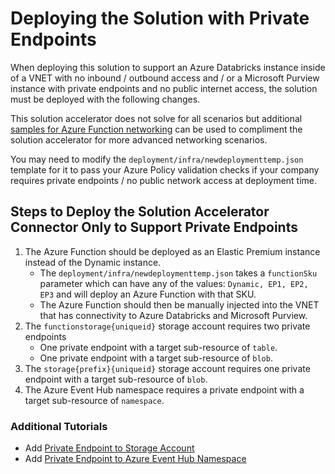 # Deploying the Solution with Private Endpoints

When deploying this solution to support an Azure Databricks instance inside of a VNET with no inbound / outbound access and / or a Microsoft Purview instance with private endpoints and no public internet access, the solution must be deployed with the following changes.

This solution accelerator does not solve for all scenarios but additional [samples for Azure Function networking](https://learn.microsoft.com/en-us/samples/azure-samples/function-app-arm-templates/arm-templates-for-function-app-deployment/) can be used to compliment the solution accelerator for more advanced networking scenarios.

You may need to modify the `deployment/infra/newdeploymenttemp.json` template for it to pass your Azure Policy validation checks if your company requires private endpoints / no public network access at deployment time.

## Steps to Deploy the Solution Accelerator Connector Only to Support Private Endpoints

1. The Azure Function should be deployed as an Elastic Premium instance instead of the Dynamic instance.
    * The `deployment/infra/newdeploymenttemp.json` takes a `functionSku` parameter which can have any of the values: `Dynamic, EP1, EP2, EP3` and will deploy an Azure Function with that SKU.
    * The Azure Function should then be manually injected into the VNET that has connectivity to Azure Databricks and Microsoft Purview.
1. The `functionstorage{uniqueid}` storage account requires two private endpoints
    * One private endpoint with a target sub-resource of `table`.
    * One private endpoint with a target sub-resource of `blob`.
1. The `storage{prefix}{uniqueid}` storage account requires one private endpoint with a target sub-resource of `blob`.
1. The Azure Event Hub namespace requires a private endpoint with a target sub-resource of `namespace`.

### Additional Tutorials

* Add [Private Endpoint to Storage Account](https://learn.microsoft.com/en-us/azure/storage/common/storage-private-endpoints)
* Add [Private Endpoint to Azure Event Hub Namespace](https://learn.microsoft.com/en-us/azure/event-hubs/private-link-service)
